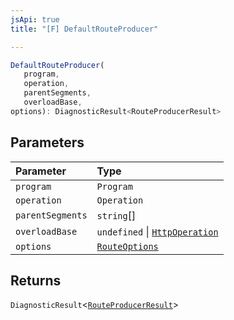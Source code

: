 ```yaml
---
jsApi: true
title: "[F] DefaultRouteProducer"

---
```

```ts
DefaultRouteProducer(
   program, 
   operation, 
   parentSegments, 
   overloadBase, 
options): DiagnosticResult<RouteProducerResult>
```

## Parameters

| Parameter | Type |
| :------ | :------ |
| `program` | `Program` |
| `operation` | `Operation` |
| `parentSegments` | `string`[] |
| `overloadBase` | `undefined` \| [`HttpOperation`](../interfaces/HttpOperation.md) |
| `options` | [`RouteOptions`](../interfaces/RouteOptions.md) |

## Returns

`DiagnosticResult`<[`RouteProducerResult`](../interfaces/RouteProducerResult.md)\>

